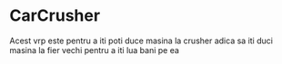 # CarCrusher
Acest vrp este pentru a iti poti duce masina la crusher adica sa iti duci masina la fier vechi pentru a iti lua bani pe ea
